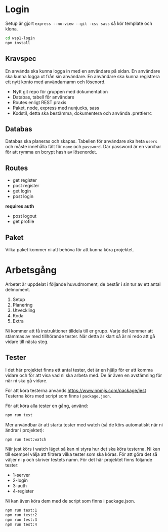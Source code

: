 # Login

Setup är gjort ```express --no-view --git -css sass``` så kör template och klona.

```bash
cd wsp1-login
npm install
```

## Kravspec

En använda ska kunna logga in med en användare på sidan.
En användare ska kunna logga ut från sin användare.
En användare ska kunna registrera ett nytt konto med användarnamn och lösenord.

* Nytt git repo för gruppen med dokumentation
* Databas, tabell för användare
* Routes enligt REST praxis
* Paket, node, express med nunjucks, sass
* Kodstil, detta ska bestämma, dokumentera och använda .prettierrc

## Databas

Databas ska planeras och skapas.
Tabellen för användare ska heta ```users``` och måste innehålla fält för ```name``` och ```password```. Där password är en varchar för att rymma en bcrypt hash av lösenordet.

## Routes

* get register
* post register
* get login
* post login

**requires auth**
* post logout
* get profile

## Paket

Vilka paket kommer ni att behöva för att kunna köra projektet.

# Arbetsgång

Arbetet är uppdelat i följande huvudmoment, de består i sin tur av ett antal delmoment.

1. Setup
2. Planering
3. Utveckling
4. Koda
5. Extra

Ni kommer att få instruktioner tilldela till er grupp. Varje del kommer att stämmas av med tillhörande tester. När detta är klart så är ni redo att gå vidare till nästa steg. 

## Tester

I det här projektet finns ett antal tester, det är en hjälp för er att komma vidare och för att visa vad ni ska arbeta med. De är även en avstämning för när ni ska gå vidare.

För att köra testerna används https://www.npmjs.com/package/jest
Testerna körs med script som finns i ```package.json```.

För att köra alla tester en gång, använd:
```bash	
npm run test
```

Mer användbar är att starta tester med watch (så de körs automatiskt när ni ändrar i projektet):
```bash
npm run test:watch
```

När jest körs i watch läget så kan ni styra hur det ska köra testerna.
Ni kan till exempel välja att filtrera vilka tester som ska köras. För att göra det så väljer ni ```p``` och skriver testets namn. För det här projektet finns följande tester:
* 1-server
* 2-login
* 3-auth
* 4-register

Ni kan även köra dem med de script som finns i package.json.
```bash	
npm run test:1
npm run test:2
npm run test:3
npm run test:4
```
